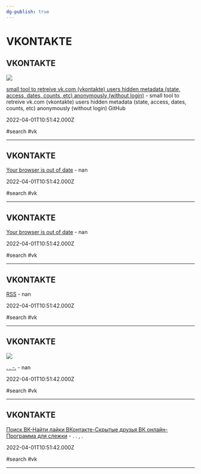 ```yaml
---
dg-publish: true
---
```


# VKONTAKTE

## VKONTAKTE

![](https://github.githubassets.com/images/modules/gists/gist-og-image.png)

[small tool to retreive vk.com (vkontakte) users hidden metadata (state, access, dates, counts, etc) anonymously (without login)](https://gist.github.com/cryptolok/8a023875b47e20bc5e64ba8e27294261) - small tool to retreive vk.com (vkontakte) users hidden metadata (state, access, dates, counts, etc) anonymously (without login)  GitHub

2022-04-01T10:51:42.000Z

#search #vk

---

## VKONTAKTE

[Your browser is out of date](https://vk.com/communities) - nan

2022-04-01T10:51:42.000Z

#search #vk

---

## VKONTAKTE

[Your browser is out of date](https://vk.com/people) - nan

2022-04-01T10:51:42.000Z

#search #vk

---

## VKONTAKTE

[RSS](http://vk-to-rss.appspot.com) - nan

2022-04-01T10:51:42.000Z

#search #vk

---

## VKONTAKTE

![](https://www.aviasales.ru/og_images/default.png)

[. . -.](http://spotlight.svezet.ru) - nan

2022-04-01T10:51:42.000Z

#search #vk

---

## VKONTAKTE

[Поиск ВК-Найти лайки ВКонтакте-Скрытые друзья ВК онлайн-Программа для слежки](http://vk5.city4me.com) - .   .   ,   .

2022-04-01T10:51:42.000Z

#search #vk

---
